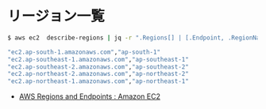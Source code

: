 #  リージョン一覧

~~~bash
$ aws ec2  describe-regions | jq -r ".Regions[] | [.Endpoint, .RegionName] | @csv" | grep "ap-"

"ec2.ap-south-1.amazonaws.com","ap-south-1"
"ec2.ap-southeast-1.amazonaws.com","ap-southeast-1"
"ec2.ap-southeast-2.amazonaws.com","ap-southeast-2"
"ec2.ap-northeast-2.amazonaws.com","ap-northeast-2"
"ec2.ap-northeast-1.amazonaws.com","ap-northeast-1"
~~~

- [AWS Regions and Endpoints : Amazon EC2](http://docs.aws.amazon.com/general/latest/gr/rande.html#ec2_region)
